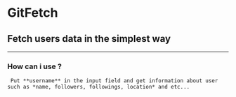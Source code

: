 # GitFetch
   
## Fetch users data in the simplest way
***
### How can i use ?
     Put **username** in the input field and get information about user such as *name, followers, followings, location* and etc...
